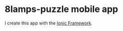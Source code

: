 # 8lamps-puzzle mobile app

I create this app with the [Ionic Framework](http://ionicframework.com/).
